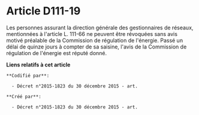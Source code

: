 # Article D111-19

Les personnes assurant la direction générale des gestionnaires de réseaux, mentionnées à l'article L. 111-66 ne peuvent être
révoquées sans avis motivé préalable de la Commission de régulation de l'énergie. Passé un délai de quinze jours à compter de
sa saisine, l'avis de la Commission de régulation de l'énergie est réputé donné.

**Liens relatifs à cet article**

	**Codifié par**:

	  - Décret n°2015-1823 du 30 décembre 2015 - art.

	**Créé par**:

	  - Décret n°2015-1823 du 30 décembre 2015 - art.
